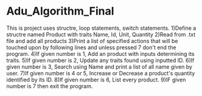# Adu_Algorithm_Final
 This is project uses structre, loop statements, switch statements.
 1)Define a structre named Product with traits Name, Id, Unit, Quantity
 2)Read from .txt file and add all products
 3)Print a list of specified actions that will be touched upon by following lines and unless pressed 7 don't end the program.
 4)If given number is 1, Add an product with inputs determining its traits.
 5)If given number is 2, Update any traits found using inputted ID.
 6)If given number is 3, Search using Name and print a list of all name given by user.
 7)If given number is 4 or 5, Increase or Decrease a product's quantity identified by its ID.
 8)If given number is 6, List every product.
 9)IF given number is 7 then exit the program.
